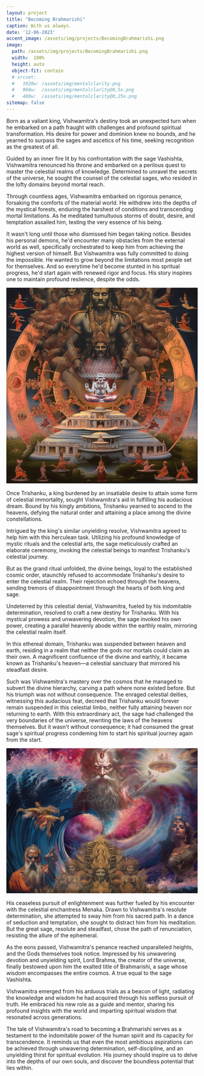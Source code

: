 ```yaml
---
layout: project
title: "Becoming Brahmarishi"
caption: With us always.
date: '12-06-2023'
accent_image: /assets/img/projects/BecomingBrahmarishi.png   
image: 
  path: /assets/img/projects/BecomingBrahmarishi.png
  width:  100%
  height: auto
  object-fit: contain
  # srcset: 
  #   1920w: /assets/img/mentalclarity.png
  #   960w:  /assets/img/mentalclarity@0,5x.png
  #   480w:  /assets/img/mentalclarity@0,25x.png
sitemap: false
---
```


Born as a valiant king, Vishwamitra's destiny took an unexpected turn when he embarked on a path fraught with challenges and profound spiritual transformation. His desire for power and dominion knew no bounds, and he yearned to surpass the sages and ascetics of his time, seeking recognition as the greatest of all.

Guided by an inner fire lit by his confrontation with the sage Vashishta, Vishwamitra renounced his throne and embarked on a perilous quest to master the celestial realms of knowledge. Determined to unravel the secrets of the universe, he sought the counsel of the celestial sages, who resided in the lofty domains beyond mortal reach.

Through countless ages, Vishwamitra embarked on rigorous penance, forsaking the comforts of the material world. He withdrew into the depths of the mystical forests, enduring the harshest of conditions and transcending mortal limitations. As he meditated tumultuous storms of doubt, desire, and temptation assailed him, testing the very essence of his being.

It wasn't long until those who dismissed him began taking notice. Besides his personal demons, he'd encounter many obstacles from the external world as well, specifically orchestrated to keep him from achieving the highest version of himself. But Vishwamitra was fully committed to doing the impossible. He wanted to grow beyond the limitations most people set for themselves. And so everytime he'd become stunted in his spritual progress, he'd start again with renewed rigor and focus. His story inspires one to maintain profound reslience, despite the odds. 


![alt text](/assets/img/projects/internalRoadToBrahmaRishi.png)


Once Trishanku, a king burdened by an insatiable desire to attain some form of celestial immortality, sought Vishwamitra's aid in fulfilling his audacious dream. Bound by his kingly ambitions, Trishanku yearned to ascend to the heavens, defying the natural order and attaining a place among the divine constellations.

Intrigued by the king's similar unyielding resolve, Vishwamitra agreed to help him with this herculean task. Utilizing his profound knowledge of mystic rituals and the celestial arts, the sage meticulously crafted an elaborate ceremony, invoking the celestial beings to manifest Trishanku's celestial journey.

But as the grand ritual unfolded, the divine beings, loyal to the established cosmic order, staunchly refused to accommodate Trishanku's desire to enter the celestial realm. Their rejection echoed through the heavens, sending tremors of disappointment through the hearts of both king and sage.

Undeterred by this celestial denial, Vishwamitra, fueled by his indomitable determination, resolved to craft a new destiny for Trishanku. With his mystical prowess and unwavering devotion, the sage invoked his own power, creating a parallel heavenly abode within the earthly realm, mirroring the celestial realm itself.

In this ethereal domain, Trishanku was suspended between heaven and earth, residing in a realm that neither the gods nor mortals could claim as their own. A magnificent confluence of the divine and earthly, it became known as Trishanku's heaven—a celestial sanctuary that mirrored his steadfast desire.

Such was Vishwamitra's mastery over the cosmos that he managed to subvert the divine hierarchy, carving a path where none existed before. But his triumph was not without consequence. The enraged celestial deities, witnessing this audacious feat, decreed that Trishanku would forever remain suspended in this celestial limbo, neither fully attaining heaven nor returning to earth. With this extraordinary act, the sage had challenged the very boundaries of the universe, rewriting the laws of the heavens themselves. But it wasn't without consequence; it had consumed the great sage's spiritual progress condeming him to start his spiritual journey again from the start. 


![alt text](/assets/img/projects/externalconflictsRoadToBrahmaRishi.png)



His ceaseless pursuit of enlightenment was further fueled by his encounter with the celestial enchantress Menaka. Drawn to Vishwamitra's resolute determination, she attempted to sway him from his sacred path. In a dance of seduction and temptation, she sought to distract him from his meditation. But the great sage, resolute and steadfast, chose the path of renunciation, resisting the allure of the ephemeral.

As the eons passed, Vishwamitra's penance reached unparalleled heights, and the Gods themselves took notice. Impressed by his unwavering devotion and unyielding spirit, Lord Brahma, the creator of the universe, finally bestowed upon him the exalted title of Brahmarishi, a sage whose wisdom encompasses the entire cosmos. A true equal to the sage Vashishta. 

Vishwamitra emerged from his arduous trials as a beacon of light, radiating the knowledge and wisdom he had acquired through his selfless pursuit of truth. He embraced his new role as a guide and mentor, sharing his profound insights with the world and imparting spiritual wisdom that resonated across generations.

The tale of Vishwamitra's road to becoming a Brahmarishi serves as a testament to the indomitable power of the human spirit and its capacity for transcendence. It reminds us that even the most ambitious aspirations can be achieved through unwavering determination, self-discipline, and an unyielding thirst for spiritual evolution. His journey should inspire us to delve into the depths of our own souls, and discover the boundless potential that lies within.




